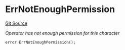 # ErrNotEnoughPermission
[Git Source](https://github.com/Crossbell-Box/Crossbell-Contracts/blob/4ba4e225416bca003567c0e6ae31b9c6258df17e/contracts/libraries/Error.sol)

*Operator has not enough permission for this character*


```solidity
error ErrNotEnoughPermission();
```

